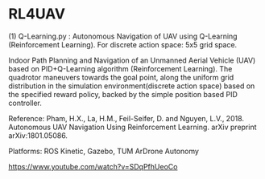 # RL4UAV
(1) Q-Learning.py : Autonomous Navigation of UAV using Q-Learning (Reinforcement Learning). For discrete action space: 5x5 grid space.

Indoor Path Planning and Navigation of an Unmanned Aerial Vehicle (UAV) based on PID+Q-Learning algorithm (Reinforcement Learning). The quadrotor maneuvers towards the goal point, along the uniform grid distribution in the simulation environment(discrete action space) based on the specified reward policy, backed by the simple position based PID controller.

Reference: Pham, H.X., La, H.M., Feil-Seifer, D. and Nguyen, L.V., 2018. Autonomous UAV Navigation Using Reinforcement Learning. arXiv preprint arXiv:1801.05086.

Platforms: ROS Kinetic, Gazebo, TUM ArDrone Autonomy

https://www.youtube.com/watch?v=SDqPfhUeoCo



